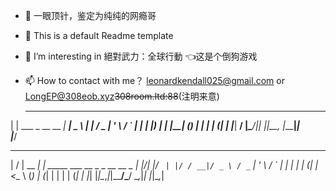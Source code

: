 - 👋  一眼顶针，鉴定为纯纯的网瘾哥
- 👀 This is a default Readme template
- 💞️ I’m interesting in 絕對武力：全球行動 👈这是个倒狗游戏

- 📫 How to contact with me？ leonardkendall025@gmail.com or LongEP@308eob.xyz~~308room.ltd:88~~(注明来意)


  _                      _____ ____  
 | |    ___  _ __   __ _| ____|  _ \ 
 | |   / _ \| '_ \ / _` |  _| | |_) |
 | |__| (_) | | | | (_| | |___|  __/ 
 |_____\___/|_| |_|\__, |_____|_|    
                   |___/             
                   
  __  __       _                                
 |  \/  | __ _| | _____  ___   __ _ _ __   __ _ 
 | |\/| |/ _` | |/ / __|/ _ \ / _` | '_ \ / _` |
 | |  | | (_| |   <\__ \ (_) | (_| | | | | (_| |
 |_|  |_|\__,_|_|\_\___/\___/ \__,_|_| |_|\__,_|
                                                      
                                                      
                                                      

<!---
ju1c3rSH/ju1c3rSH is a ✨ special ✨ repository because its `README.md` (this file) appears on your GitHub profile.
You can click the Preview link to take a look at your changes.
--->
